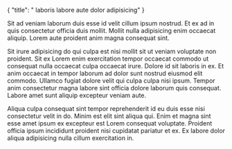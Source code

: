 {
  "title": " laboris labore aute dolor adipisicing"
}

Sit ad veniam laborum duis esse id velit cillum ipsum nostrud. Et ex ad in quis consectetur officia duis mollit. Mollit nulla adipisicing enim occaecat aliquip. Lorem aute proident anim magna consequat sint.

Sit irure adipisicing do qui culpa est nisi mollit sit ut veniam voluptate non proident. Sit ex Lorem enim exercitation tempor occaecat commodo ut consequat nulla occaecat culpa occaecat irure. Dolore id sit laboris in ex. Et anim occaecat in tempor laborum ad dolor sunt nostrud eiusmod elit commodo. Ullamco fugiat dolore velit qui culpa culpa nisi ipsum. Tempor anim consectetur magna labore sint officia dolore laborum quis consequat. Labore amet sunt aliquip excepteur veniam aute.

Aliqua culpa consequat sint tempor reprehenderit id eu duis esse nisi consectetur velit in do. Minim est elit sint aliqua qui. Enim et magna sint esse amet ipsum ex excepteur est Lorem consequat voluptate. Proident officia ipsum incididunt proident nisi cupidatat pariatur et ex. Ex labore dolor aliqua adipisicing nulla cillum exercitation in.
